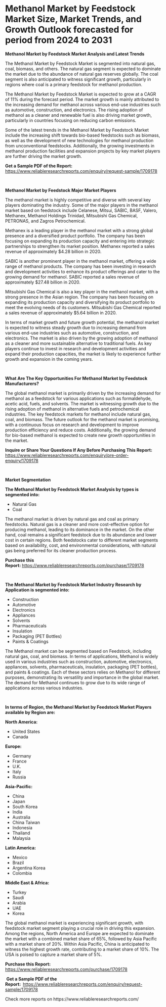 <p><h1>Methanol Market by Feedstock Market Size, Market Trends, and Growth Outlook forecasted for period from 2024 to 2031</h1></p><p><strong>Methanol Market by Feedstock Market Analysis and Latest Trends</strong></p>
<p><p>The Methanol Market by Feedstock Market is segmented into natural gas, coal, biomass, and others. The natural gas segment is expected to dominate the market due to the abundance of natural gas reserves globally. The coal segment is also anticipated to witness significant growth, particularly in regions where coal is a primary feedstock for methanol production.</p><p>The Methanol Market by Feedstock Market is expected to grow at a CAGR of 11% during the forecast period. The market growth is mainly attributed to the increasing demand for methanol across various end-use industries such as automotive, construction, and electronics. The rising adoption of methanol as a cleaner and renewable fuel is also driving market growth, particularly in countries focusing on reducing carbon emissions.</p><p>Some of the latest trends in the Methanol Market by Feedstock Market include the increasing shift towards bio-based feedstocks such as biomass, as well as the development of new technologies for methanol production from unconventional feedstocks. Additionally, the growing investments in methanol production facilities and expansion projects by key market players are further driving the market growth.</p></p>
<p><strong>Get a Sample PDF of the Report:&nbsp;</strong> <a href="https://www.reliableresearchreports.com/enquiry/request-sample/1709178">https://www.reliableresearchreports.com/enquiry/request-sample/1709178</a></p>
<p>&nbsp;</p>
<p><strong>Methanol Market by Feedstock Major Market Players</strong></p>
<p><p>The methanol market is highly competitive and diverse with several key players dominating the industry. Some of the major players in the methanol market based on feedstock include Celanese, Mitsui, SABIC, BASF, Valero, Methanex, Methanol Holdings Trinidad, Mitsubishi Gas Chemical, PETRONAS, and Zagros Petrochemical.</p><p>Methanex is a leading player in the methanol market with a strong global presence and a diversified product portfolio. The company has been focusing on expanding its production capacity and entering into strategic partnerships to strengthen its market position. Methanex reported a sales revenue of approximately $4.28 billion in 2020.</p><p>SABIC is another prominent player in the methanol market, offering a wide range of methanol products. The company has been investing in research and development activities to enhance its product offerings and cater to the growing demand for methanol. SABIC reported a sales revenue of approximately $27.48 billion in 2020.</p><p>Mitsubishi Gas Chemical is also a key player in the methanol market, with a strong presence in the Asian region. The company has been focusing on expanding its production capacity and diversifying its product portfolio to meet the evolving needs of its customers. Mitsubishi Gas Chemical reported a sales revenue of approximately $5.64 billion in 2020.</p><p>In terms of market growth and future growth potential, the methanol market is expected to witness steady growth due to increasing demand from various end-use industries such as automotive, construction, and electronics. The market is also driven by the growing adoption of methanol as a cleaner and more sustainable alternative to traditional fuels. As key players continue to invest in research and development activities and expand their production capacities, the market is likely to experience further growth and expansion in the coming years.</p></p>
<p>&nbsp;</p>
<p><strong>What Are The Key Opportunities For Methanol Market by Feedstock Manufacturers?</strong></p>
<p><p>The global methanol market is primarily driven by the increasing demand for methanol as a feedstock for various applications such as formaldehyde, acetic acid, fuels, and solvents. The market is witnessing growth due to the rising adoption of methanol in alternative fuels and petrochemical industries. The key feedstock markets for methanol include natural gas, coal, and biomass. The future outlook for the methanol market is promising, with a continuous focus on research and development to improve production efficiency and reduce costs. Additionally, the growing demand for bio-based methanol is expected to create new growth opportunities in the market.</p></p>
<p><strong>Inquire or Share Your Questions If Any Before Purchasing This Report:</strong> <a href="https://www.reliableresearchreports.com/enquiry/pre-order-enquiry/1709178">https://www.reliableresearchreports.com/enquiry/pre-order-enquiry/1709178</a></p>
<p>&nbsp;</p>
<p><strong>Market Segmentation</strong></p>
<p><strong>The Methanol Market by Feedstock Market Analysis by types is segmented into:</strong></p>
<p><ul><li>Natural Gas</li><li>Coal</li></ul></p>
<p><p>The methanol market is driven by natural gas and coal as primary feedstocks. Natural gas is a cleaner and more cost-effective option for producing methanol, leading to its dominance in the market. On the other hand, coal remains a significant feedstock due to its abundance and lower cost in certain regions. Both feedstocks cater to different market segments based on availability, cost, and environmental considerations, with natural gas being preferred for its cleaner production process.</p></p>
<p><strong>Purchase this Report:&nbsp;</strong><a href="https://www.reliableresearchreports.com/purchase/1709178">https://www.reliableresearchreports.com/purchase/1709178</a></p>
<p>&nbsp;</p>
<p><strong>The Methanol Market by Feedstock Market Industry Research by Application is segmented into:</strong></p>
<p><ul><li>Construction</li><li>Automotive</li><li>Electronics</li><li>Appliances</li><li>Solvents</li><li>Pharmaceuticals</li><li>Insulation</li><li>Packaging (PET Bottles)</li><li>Paints & Coatings</li></ul></p>
<p><p>The Methanol market can be segmented based on Feedstock, including natural gas, coal, and biomass. In terms of applications, Methanol is widely used in various industries such as construction, automotive, electronics, appliances, solvents, pharmaceuticals, insulation, packaging (PET bottles), and paints & coatings. Each of these sectors relies on Methanol for different purposes, demonstrating its versatility and importance in the global market. The demand for Methanol continues to grow due to its wide range of applications across various industries.</p></p>
<p>&nbsp;</p>
<p><strong>In terms of Region, the Methanol Market by Feedstock Market Players available by Region are:</strong></p>
<p>
    <p> <strong> North America: </strong>
        <ul>
            <li>United States</li>
            <li>Canada</li>
        </ul>
        </p> 
    <p> <strong> Europe: </strong>
        <ul>
            <li>Germany</li>
            <li>France</li>
            <li>U.K.</li>
            <li>Italy</li>
            <li>Russia</li>
        </ul>
        </p> 
    <p> <strong> Asia-Pacific: </strong>
        <ul>
            <li>China</li>
            <li>Japan</li>
            <li>South Korea</li>
            <li>India</li>
            <li>Australia</li>
            <li>China Taiwan</li>
            <li>Indonesia</li>
            <li>Thailand</li>
            <li>Malaysia</li>
        </ul>
        </p> 
    <p> <strong> Latin America: </strong>
        <ul>
            <li>Mexico</li>
            <li>Brazil</li>
            <li>Argentina Korea</li>
            <li>Colombia</li>
        </ul>
        </p> 
    <p> <strong> Middle East & Africa: </strong>
        <ul>
            <li>Turkey</li>
            <li>Saudi</li>
            <li>Arabia</li>
            <li>UAE</li>
            <li>Korea</li>
        </ul>
    </p>
    </p>
<p><p>The global methanol market is experiencing significant growth, with feedstock market segment playing a crucial role in driving this expansion. Among the regions, North America and Europe are expected to dominate the market with a combined market share of 65%, followed by Asia Pacific with a market share of 20%. Within Asia Pacific, China is anticipated to witness the highest growth rate, contributing to a market share of 10%. The USA is poised to capture a market share of 5%.</p></p>
<p><strong>Purchase this Report: </strong><a href="https://www.reliableresearchreports.com/purchase/1709178">https://www.reliableresearchreports.com/purchase/1709178</a></p>
<p>&nbsp;<strong>Get a Sample PDF of the Report:&nbsp;&nbsp;</strong><a href="https://www.reliableresearchreports.com/enquiry/request-sample/1709178">https://www.reliableresearchreports.com/enquiry/request-sample/1709178</a></p>
<p><strong></strong></p>
<p>Check more reports on https://www.reliableresearchreports.com/</p>